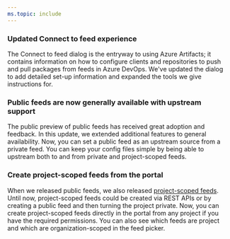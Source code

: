 ```yaml
---
ms.topic: include
---
```


### Updated Connect to feed experience

The Connect to feed dialog is the entryway to using Azure Artifacts; it contains information on how to configure clients and repositories to push and pull packages from feeds in Azure DevOps. We've updated the dialog to add detailed set-up information and expanded the tools we give instructions for.

### Public feeds are now generally available with upstream support

The public preview of public feeds has received great adoption and feedback. In this update, we extended additional features to general availability. Now, you can set a public feed as an upstream source from a private feed. You can keep your config files simple by being able to upstream both to and from private and project-scoped feeds.

### Create project-scoped feeds from the portal

When we released public feeds, we also released [project-scoped feeds](https://docs.microsoft.com/en-us/azure/devops/artifacts/concepts/feeds?view=azure-devops). Until now, project-scoped feeds could be created via REST APIs or by creating a public feed and then turning the project private. Now, you can create project-scoped feeds directly in the portal from any project if you have the required permissions. You can also see which feeds are project and which are organization-scoped in the feed picker.
